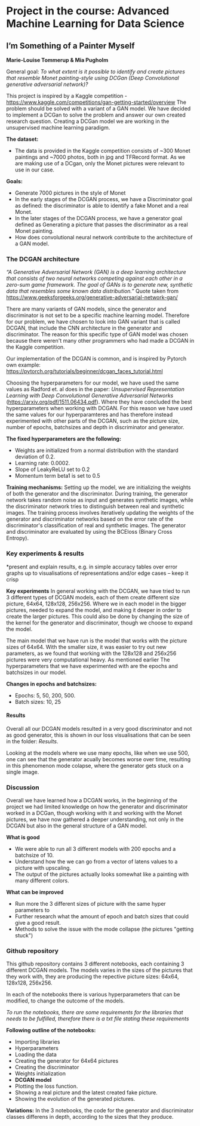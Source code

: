 # Project in the course: Advanced Machine Learning for Data Science

## I’m Something of a Painter Myself
**Marie-Louise Tommerup & Mia Pugholm**

General goal: *To what extent is it possible to identify and create pictures that resemble Monet painting-style using DCGan (Deep Convolutional generative adversarial network)?*

This project is inspired by a Kaggle competition - https://www.kaggle.com/competitions/gan-getting-started/overview 
The problem should be solved with a variant of a GAN model. We have decided to implement a DCGan to solve the problem and answer our own created research question. Creating a DCGan model we are working in the unsupervised machine learning paradigm. 

**The dataset:** 
- The data is provided in the Kaggle competition consists of ~300 Monet paintings and ~7000 photos, both in jpg and TFRecord format. As we are making use of a DCgan, only the Monet pictures were relevant to use in our case.

**Goals:**
- Generate 7000 pictures in the style of Monet
- In the early stages of the DCGAN process, we have a Discriminator goal as defined: the discriminator is able to identify a fake Monet and a real Monet. 
- In the later stages of the DCGAN process, we have a generator goal defined as Generating a picture that passes the discriminator as a real Monet painting.
- How does convolutional neural network contribute to the architecture of a GAN model.

### The DCGAN architecture
*“A Generative Adversarial Network (GAN) is a deep learning architecture that consists of two neural networks competing against each other in a zero-sum game framework. The goal of GANs is to generate new, synthetic data that resembles some known data distribution.”* Quote taken from https://www.geeksforgeeks.org/generative-adversarial-network-gan/

There are many variants of GAN models, since the generator and discriminator is not set to be a specific machine learning model. Therefore for our problem, we have chosen to look into GAN variant that is called DCGAN, that include the CNN architecture in the generator and discriminator. The reason for this specific type of GAN model was chosen because there weren't many other programmers who had made a DCGAN in the Kaggle competition. 

Our implementation of the DCGAN is common, and is inspired by Pytorch own example: https://pytorch.org/tutorials/beginner/dcgan_faces_tutorial.html

Choosing the hyperparameters for our model, we have used the same values as Radford et. al does in the paper: *Unsupervised Representation Learning with Deep Convolutional Generative Adversarial Networks* (https://arxiv.org/pdf/1511.06434.pdf). Where they have concluded the best hyperparameters when working with DCGAN. For this reason we have used the same values for our hyperparamteres and has therefore instead experimented with other parts of the DCGAN, such as the picture size, number of epochs, batchsizes and depth in discriminator and generator. 

**The fixed hyperparameters are the following:** 
- Weights are initialized from a normal distribution with the standard deviation of 0.2. 
- Learning rate: 0.0002.
- Slope of LeakyReLU set to 0.2
- Momentum term beta1 is set to 0.5

**Training mechanisms:**
Setting up the model, we are initializing the weights of both the generator and the discriminator. During training, the generator network takes random noise as input and generates synthetic images, while the discriminator network tries to distinguish between real and synthetic images. The training process involves iteratively updating the weights of the generator and discriminator networks based on the error rate of the discriminator's classification of real and synthetic images. The generator and discriminator are evaluated by using the BCEloss (Binary Cross Entropy).

### Key experiments & results
*present and explain results, e.g. in simple accuracy tables over error graphs up to visualisations of representations and/or edge cases – keep it crisp

**Key experiments**
In general working with the DCGAN, we have tried to run 3 different types of DCGAN models, each of them create different size picture, 64x64, 128x128, 256x256. Where we in each model in the bigger pictures, needed to expand the model, and making it deeper in order to create the larger pictures. This could also be done by changing the size of the kernel for the generator and discriminator, though we choose to expand the model. 

The main model that we have run is the model that works with the picture sizes of 64x64. With the smaller size, it was easier to try out new parameters, as we found that working with the 128x128 and 256x256 pictures were very computational heavy. As mentioned earlier The hyperparameters that we have experimented with are the epochs and batchsizes in our model.

**Changes in epochs and batchsizes:**
- Epochs: 5, 50, 200, 500.
- Batch sizes: 10, 25

#### Results

Overall all our DCGAN models resulted in a very good discriminator and not as good generator, this is shown in our loss visualisations that can be seen in the folder: *Results*. 

Looking at the models where we use many epochs, like when we use 500, one can see that the generator acually becomes worse over time, resulting in this phenomenon mode colapse, where the generator gets stuck on a single image. 


### Discussion 
Overall we have learned how a DCGAN works, in the beginning of the project we had limited knowledge on how the generator and discriminator worked in a DCGan, though working with it and working with the Monet pictures, we have now gathered a deeper understanding, not only in the DCGAN but also in the general structure of a GAN model.  

**What is good**
- We were able to run all 3 different models with 200 epochs and a batchsize of 10. 
- Understand how the we can go from a vector of latens values to a picture with upscaling. 
- The output of the pictures actually looks somewhat like a painting with many different colors.  

**What can be improved**
- Run more the 3 different sizes of picture with the same hyper parameters to
- Further research what the amount of epoch and batch sizes that could give a good result. 
- Methods to solve the issue with the mode collapse (the pictures "getting stuck") 


### Github repository
This github repository contains 3 different notebooks, each containing 3 different DCGAN models. The models varies in the sizes of the pictures that they work with, they are producing the repective picture sizes: 64x64, 128x128, 256x256. 

In each of the notebooks there is various hyperparameters that can be modified, to change the outcome of the models.  

*To run the notebooks, there are some requirements for the libraries that needs to be fulfilled, therefore there is a txt file stating these requirements*

**Following outline of the notebooks:**
- Importing libraries 
- Hyperparameters
- Loading the data
- Creating the generator for 64x64 pictures
- Creating the discriminator
- Weights initialization
- **DCGAN model**
- Plotting the loss function. 
- Showing a real picture and the latest created fake picture. 
- Showing the evolution of the generated pictures. 

**Variations:** In the 3 notebooks, the code for the generator and discriminator classes differens in depth, according to the sizes that they produce.  
